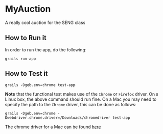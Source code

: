 MyAuction
=======

A really cool auction for the SENG class

## How to Run it ##
In order to run the app, do the following:

    grails run-app

## How to Test it ##

    grails -Dgeb.env=chrome test-app

**Note** that the functional test makes use of the `Chrome` or `Firefox`
driver. On a Linux box, the above command should run fine. On a Mac you may
need to specify the path to the `Chrome` driver, this can be done as follows:

    grails -Dgeb.env=chrome -Dwebdriver.chrome.driver=/Downloads/chromedriver test-app

The chrome driver for a Mac can be found [here](http://chromedriver.storage.googleapis.com/index.html?path=2.14/)
